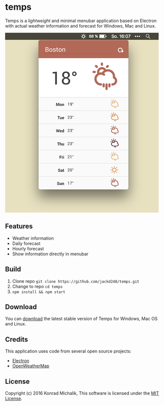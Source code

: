 # temps

Temps is a _lightweight_ and minimal menubar application based on Electron with actual weather information and forecast for Windows, Mac and Linux.

![temps screenshot](assets/screenshot.png)

## Features

* Weather information
* Daily forecast
* Hourly forecast
* Show information directly in menubar

## Build

1. Clone repo ```git clone https://github.com/jackd248/temps.git```
2. Change to repo ```cd temps```
3. ```npm install && npm start```

## Download

You can [download](https://github.com/jackd248/temps/releases) the latest stable version of Temps for Windows, Mac OS and Linux. 

## Credits

This application uses code from several open source projects:

* [Electron](http://electron.atom.io/)
* [OpenWeatherMap](http://openweathermap.org/)

## License

Copyright (c) 2016 Konrad Michalik, This software is licensed under the [MIT License](LICENSE).
